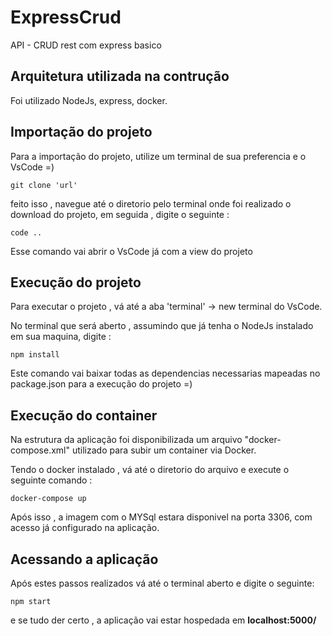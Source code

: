 # ExpressCrud
API - CRUD rest com express basico 


## Arquitetura utilizada na contrução

Foi utilizado NodeJs, express, docker.


## Importação do projeto

Para a importação do projeto, utilize um terminal de sua preferencia e o VsCode =)

```
git clone 'url' 
```

feito isso , navegue até o diretorio pelo terminal onde foi realizado o download do projeto, em seguida , digite o seguinte :

```
code ..
```

Esse comando vai abrir o VsCode já com a view do projeto


## Execução do projeto

Para executar o projeto , vá até a aba 'terminal' -> new terminal do VsCode.

No terminal que será aberto , assumindo que já tenha o NodeJs instalado em sua maquina, digite :


```
npm install 
```

Este comando vai baixar todas as dependencias necessarias mapeadas no package.json para a execução do projeto =)



## Execução do container
 
Na estrutura da aplicação foi disponibilizada um arquivo "docker-compose.xml"  utilizado para subir um container via Docker.

Tendo o docker instalado , vá até o diretorio do arquivo e execute o seguinte comando :

```
docker-compose up 
```

Após isso , a imagem com o MYSql estara disponivel na porta 3306, com acesso já configurado na aplicação.

## Acessando a aplicação

Após estes passos realizados vá até o terminal aberto e digite o seguinte: 


```
npm start 
```

e se tudo der certo , a aplicação vai estar hospedada em **localhost:5000/**

